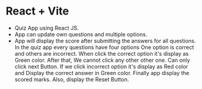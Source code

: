 # React + Vite

- Quiz App using React JS.
- App can update own questions and multiple options.
- App will display the score after submitting the answers for all questions.
  In the quiz app every questions have four options
  One option is correct and others are incorrect.
  When click the correct option it's display as Green color. After that, We cannot click any other other one. Can only click next Button.
  If we click incorrect option it's display as Red color and Display the correct answer in Green color.
  Finally app display the scored marks. Also, display the Reset Button.
